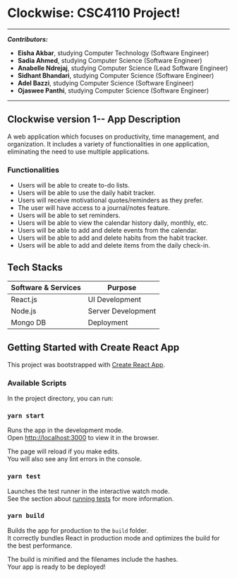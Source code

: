 # Clockwise: CSC4110 Project!

---
**_Contributors:_** 
  - **Eisha Akbar**, studying Computer Technology (Software Engineer)
  - **Sadia Ahmed**, studying Computer Science (Software Engineer)
  - **Anabelle Ndrejaj**, studying Computer Science (Lead Software Engineer) 
  - **Sidhant Bhandari**, studying Computer Science (Software Engineer)
  - **Adel Bazzi**, studying Computer Science (Software Engineer)
  - **Ojaswee Panthi**, studying Computer Science (Software Engineer)
---

## Clockwise version 1-- App Description
A web application which focuses on productivity, time management, and organization. It includes a variety of functionalities in one application, eliminating the need to use multiple applications. 

### Functionalities
-	Users will be able to create to-do lists.
- Users will be able to use the daily habit tracker.
- Users will receive motivational quotes/reminders as they prefer.
- The user will have access to a journal/notes feature.
- Users will be able to set reminders.
- Users will be able to view the calendar history daily, monthly, etc.
- Users will be able to add and delete events from the calendar. 
- Users will be able to add and delete habits from the habit tracker.
- Users will be able to add and delete items from the daily check-in.

## Tech Stacks
| Software & Services | Purpose |
| ------ | ------ |
| React.js | UI Development |
| Node.js | Server Development |
| Mongo DB | Deployment |


## Getting Started with Create React App

This project was bootstrapped with [Create React App](https://github.com/facebook/create-react-app).

### Available Scripts

In the project directory, you can run:

### `yarn start`

Runs the app in the development mode.\
Open [http://localhost:3000](http://localhost:3000) to view it in the browser.

The page will reload if you make edits.\
You will also see any lint errors in the console.

### `yarn test`

Launches the test runner in the interactive watch mode.\
See the section about [running tests](https://facebook.github.io/create-react-app/docs/running-tests) for more information.

### `yarn build`

Builds the app for production to the `build` folder.\
It correctly bundles React in production mode and optimizes the build for the best performance.

The build is minified and the filenames include the hashes.\
Your app is ready to be deployed!
